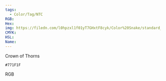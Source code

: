 ```yaml
---
tags:
  - Color/Tag/NTC
RGB:
Hex:
img: https://filedn.com/l0hpzxl1f01yT7GHxtF8cyk/Color%20Snake/standard_csv_to_svg/771F1F.svg
CMYK:
HSL:
Name:
---
```

Crown of Thorns
```palette
#771F1F
```
RGB
